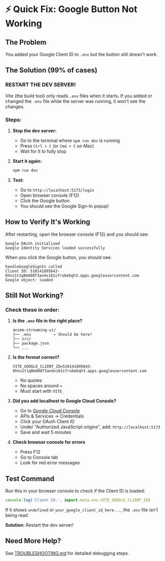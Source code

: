 # ⚡ Quick Fix: Google Button Not Working

## The Problem
You added your Google Client ID to `.env` but the button still doesn't work.

## The Solution (99% of cases)

### **RESTART THE DEV SERVER!**

Vite (the build tool) only reads `.env` files when it starts. If you added or changed the `.env` file while the server was running, it won't see the changes.

### Steps:

1. **Stop the dev server:**
   - Go to the terminal where `npm run dev` is running
   - Press `Ctrl + C` (or `Cmd + C` on Mac)
   - Wait for it to fully stop

2. **Start it again:**
   ```bash
   npm run dev
   ```

3. **Test:**
   - Go to `http://localhost:5173/login`
   - Open browser console (F12)
   - Click the Google button
   - You should see the Google Sign-In popup!

## How to Verify It's Working

After restarting, open the browser console (F12) and you should see:

```
Google OAuth initialized
Google Identity Services loaded successfully
```

When you click the Google button, you should see:

```
handleGoogleSignIn called
Client ID: 510141895643-6hns1t1q0md88f3andvi61sfrubebqh3.apps.googleusercontent.com
Google object: loaded
```

## Still Not Working?

### Check these in order:

1. **Is the `.env` file in the right place?**
   ```
   anime-streaming-ui/
   ├── .env          ← Should be here!
   ├── src/
   ├── package.json
   └── ...
   ```

2. **Is the format correct?**
   ```env
   VITE_GOOGLE_CLIENT_ID=510141895643-6hns1t1q0md88f3andvi61sfrubebqh3.apps.googleusercontent.com
   ```
   - No quotes
   - No spaces around `=`
   - Must start with `VITE_`

3. **Did you add localhost to Google Cloud Console?**
   - Go to [Google Cloud Console](https://console.cloud.google.com/)
   - APIs & Services → Credentials
   - Click your OAuth Client ID
   - Under "Authorized JavaScript origins", add: `http://localhost:5173`
   - Save and wait 5 minutes

4. **Check browser console for errors**
   - Press F12
   - Go to Console tab
   - Look for red error messages

## Test Command

Run this in your browser console to check if the Client ID is loaded:

```javascript
console.log('Client ID:', import.meta.env.VITE_GOOGLE_CLIENT_ID)
```

If it shows `undefined` or `your_google_client_id_here...`, the `.env` file isn't being read.

**Solution:** Restart the dev server!

## Need More Help?

See [TROUBLESHOOTING.md](./TROUBLESHOOTING.md) for detailed debugging steps.
